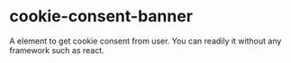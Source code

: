 # cookie-consent-banner
A element to get cookie consent from user. You can readily it without any framework such as react.
